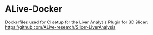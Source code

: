 # ALive-Docker
Dockerfiles used for CI setup for the Liver Analysis Plugin for 3D Slicer: https://github.com/ALive-research/Slicer-LiverAnalysis
